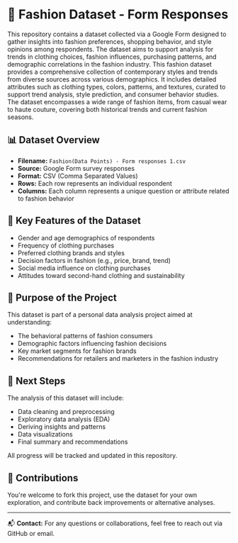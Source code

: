
# 🧵 Fashion Dataset - Form Responses

This repository contains a dataset collected via a Google Form designed to gather insights into fashion preferences, shopping behavior, and style opinions among respondents. The dataset aims to support analysis for trends in clothing choices, fashion influences, purchasing patterns, and demographic correlations in the fashion industry. This fashion dataset provides a comprehensive collection of contemporary styles and trends from diverse sources across various demographics. It includes detailed attributes such as clothing types, colors, patterns, and textures, curated to support trend analysis, style prediction, and consumer behavior studies. 
The dataset encompasses a wide range of fashion items, from casual wear to haute couture, covering both historical trends and current fashion seasons.

## 📊 Dataset Overview

- **Filename:** `Fashion(Data Points) - Form responses 1.csv`
- **Source:** Google Form survey responses
- **Format:** CSV (Comma Separated Values)
- **Rows:** Each row represents an individual respondent
- **Columns:** Each column represents a unique question or attribute related to fashion behavior

## 📌 Key Features of the Dataset

- Gender and age demographics of respondents
- Frequency of clothing purchases
- Preferred clothing brands and styles
- Decision factors in fashion (e.g., price, brand, trend)
- Social media influence on clothing purchases
- Attitudes toward second-hand clothing and sustainability

## 🎯 Purpose of the Project

This dataset is part of a personal data analysis project aimed at understanding:
- The behavioral patterns of fashion consumers
- Demographic factors influencing fashion decisions
- Key market segments for fashion brands
- Recommendations for retailers and marketers in the fashion industry

## 🧼 Next Steps

The analysis of this dataset will include:
- Data cleaning and preprocessing
- Exploratory data analysis (EDA)
- Deriving insights and patterns
- Data visualizations
- Final summary and recommendations

All progress will be tracked and updated in this repository.

## 🤝 Contributions

You're welcome to fork this project, use the dataset for your own exploration, and contribute back improvements or alternative analyses.

---

📬 **Contact:** For any questions or collaborations, feel free to reach out via GitHub or email.

